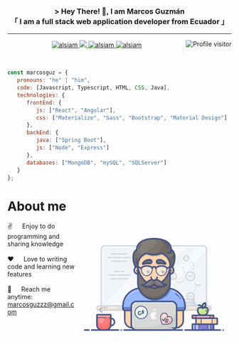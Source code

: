 <h3 align="center">
           &gt; Hey There! 👋, I am Marcos Guzmán
           <br>
           「 I am a full stack web application developer from <b>Ecuador</b> 」
</h3>
<hr>
<p align="center">
   <a href="https://linkedin.com/in/al-siam" target="_blank">
      <img src="https://img.shields.io/badge/LinkedIn-0077B5?style=for-the-badge&logo=linkedin&logoColor=white" alt="alsiam"/>
   </a>
   <a href="https://twitter.com/alsiam_dev" target="_blank">
      <img src="https://img.shields.io/badge/Twitter-1DA1F2?style=for-the-badge&logo=twitter&logoColor=white" />
   </a>
   <a href="https://instagram.com/alsiam_dev" target="_blank">
      <img src="https://img.shields.io/badge/Instagram-fe4164?style=for-the-badge&logo=instagram&logoColor=white" alt="alsiam" />
   </a> 
   <a href="https://facebook.com/alsiam.world" target="_blank">
      <img src="https://img.shields.io/badge/Facebook-20BEFF?&style=for-the-badge&logo=facebook&logoColor=white" alt="alsiam"  />
   </a> 
   <a href="https://komarev.com/ghpvc/?username=marcosguz">
      <img align="right" src="https://komarev.com/ghpvc/?username=marcosguz&label=Visitors&color=0e75b6&style=flat" alt="Profile visitor" />
   </a>
</p>

<br>

```javascript
const marcosguz = {
   pronouns: "he" | "him",
   code: [Javascript, Typescript, HTML, CSS, Java],
   technologies: {
      frontEnd: {
         js: ["React", "Angular"],
         css: ["Materialize", "Sass", "Bootstrap", "Material Design"]
      },
      backEnd: {
         java: ["Spring Boot"],
         js: ["Node", "Express"]
      },
      databases: ["MongoDB", "mySQL", "SQLServer"]
   }
};
```

# About me
 
<p>
 <img align="right" width="350" src="/assets/programmer.gif" alt="Coding gif" />
  
 ✌️ &emsp; Enjoy to do programming and sharing knowledge <br/><br/>
 ❤️ &emsp; Love to writing code and learning new features<br/><br/>
 📧 &emsp; Reach me anytime: marcosguzzz@gmail.com<br/><br/>

</p>
<!--
**marcosguz/marcosguz** is a ✨ _special_ ✨ repository because its `README.md` (this file) appears on your GitHub profile.

Here are some ideas to get you started:

- 🔭 I’m currently working on ...
- 🌱 I’m currently learning ...
- 👯 I’m looking to collaborate on ...
- 🤔 I’m looking for help with ...
- 💬 Ask me about ...
- 📫 How to reach me: ...
- 😄 Pronouns: ...
- ⚡ Fun fact: ...
-->
